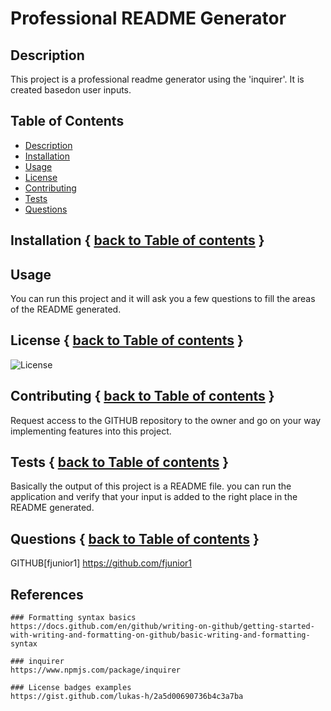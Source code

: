 # Professional README Generator

## Description
This project is a professional readme generator using the 'inquirer'.
It is created basedon user inputs.


## Table of Contents
  * [Description](#Description)
  * [Installation](#Installation)
  * [Usage](#Usage)
  * [License](#License)
  * [Contributing](#Contributing)
  * [Tests](#Tests)
  * [Questions](#Questions)

## Installation { [back to Table of contents](#Table-of-Contents) }

## Usage
You can run this project and it will ask you a few questions to fill the areas of the README generated.

## License   { [back to Table of contents](#Table-of-Contents) }
![License](https://img.shields.io/badge/License-GPL%20v2-blue.svg)

## Contributing  { [back to Table of contents](#Table-of-Contents) }
Request access to the GITHUB repository to the owner and go on your way implementing features into this project.

## Tests    { [back to Table of contents](#Table-of-Contents) }

Basically the output of this project is a README file. you can run the application and verify that your input is added to the right place in the README generated.

## Questions   { [back to Table of contents](#Table-of-Contents) }

GITHUB[fjunior1] https://github.com/fjunior1

## References
    ### Formatting syntax basics 
    https://docs.github.com/en/github/writing-on-github/getting-started-with-writing-and-formatting-on-github/basic-writing-and-formatting-syntax

    ### inquirer
    https://www.npmjs.com/package/inquirer

    ### License badges examples
    https://gist.github.com/lukas-h/2a5d00690736b4c3a7ba



